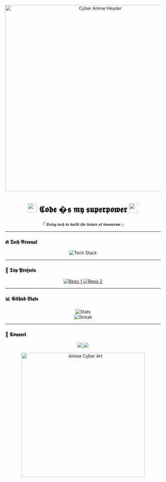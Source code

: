 <p align="center">
  <img src="https://imgur.com/8luwR2X.png" width="600" alt="Cyber Anime Header">  
</p>

<h1 align="center">  
  <img src="https://i.imgur.com/5zY3v2T.png" width="30"> 𝕮𝖔𝖉𝖊 �𝖘 𝖒𝖞 𝖘𝖚𝖕𝖊𝖗𝖕𝖔𝖜𝖊𝖗 <img src="https://i.imgur.com/5zY3v2T.png" width="30">  
</h1>  

<p align="center">  
  <i>「 𝖀𝖘𝖎𝖓𝖌 𝖙𝖊𝖈𝖍 𝖙𝖔 𝖇𝖚𝖎𝖑𝖉 𝖙𝖍𝖊 𝖋𝖚𝖙𝖚𝖗𝖊 𝖔𝖋 𝖙𝖔𝖒𝖔𝖗𝖗𝖔𝖜 」</i>  
</p>  

---

### **🔥 𝕿𝖊𝖈𝖍 𝕬𝖗𝖘𝖊𝖓𝖆𝖑**  

<p align="center">  
  <img src="https://skillicons.dev/icons?i=py,js,ts,react,nextjs,nodejs,rust,go,aws,docker,kubernetes,postgres,redis,graphql&theme=dark" alt="Tech Stack">  
</p>  

---

### **🎌 𝕿𝖔𝖕 𝕻𝖗𝖔𝖏𝖊𝖈𝖙𝖘**  

<p align="center">  
  <a href="https://github.com/SEU_USER/repo1">  
    <img src="https://github-readme-stats.vercel.app/api/pin/?username=SEU_USER&repo=repo1&theme=radical" alt="Repo 1">  
  </a>  
  <a href="https://github.com/SEU_USER/repo2">  
    <img src="https://github-readme-stats.vercel.app/api/pin/?username=SEU_USER&repo=repo2&theme=radical" alt="Repo 2">  
  </a>  
</p>  

---

### **📊 𝕲𝖎𝖙𝖍𝖚𝖇 𝕾𝖙𝖆𝖙𝖘**  

<p align="center">  
  <img src="https://github-readme-stats.vercel.app/api?username=SEU_USER&show_icons=true&theme=merko&include_all_commits=true" alt="Stats">  
  <br>  
  <img src="https://github-readme-streak-stats.herokuapp.com/?user=SEU_USER&theme=merko" alt="Streak">  
</p>  

---

### **🖤 𝕮𝖔𝖓𝖓𝖊𝖈𝖙**  

<p align="center">  
  <a href="https://linkedin.com/in/SEU_USER">  
    <img src="https://img.shields.io/badge/LinkedIn-0077B5?style=for-the-badge&logo=linkedin&logoColor=white">  
  </a>  
  <a href="https://twitter.com/SEU_USER">  
    <img src="https://img.shields.io/badge/Twitter-1DA1F2?style=for-the-badge&logo=twitter&logoColor=white">  
  </a>  
  <a href="https://t.me/SEU_USER">  
    <img.shields.io/badge/Telegram-2CA5E0?style=for-the-badge&logo=telegram&logoColor=white">  
  </a>  
</p>  

<p align="center">  
  <img src="https://i.imgur.com/JrQ3z4P.png" width="400" alt="Anime Cyber Art">  
</p>  
